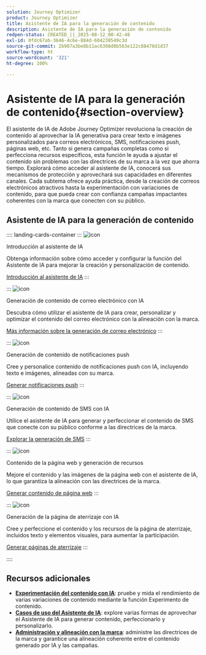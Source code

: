 ```yaml
---
solution: Journey Optimizer
product: Journey Optimizer
title: Asistente de IA para la generación de contenido
description: Asistente de IA para la generación de contenido
redpen-status: CREATED_||_2025-08-12_00-42-48
exl-id: 0fdc67ab-3646-4c6e-884d-604238549c3d
source-git-commit: 2b907a3be8b11ac6308d0b563e122c88478d1d37
workflow-type: ht
source-wordcount: '321'
ht-degree: 100%

---
```


# Asistente de IA para la generación de contenido{#section-overview}

El asistente de IA de Adobe Journey Optimizer revoluciona la creación de contenido al aprovechar la IA generativa para crear texto e imágenes personalizados para correos electrónicos, SMS, notificaciones push, páginas web, etc. Tanto si genera campañas completas como si perfecciona recursos específicos, esta función le ayuda a ajustar el contenido sin problemas con las directrices de su marca a la vez que ahorra tiempo. Explorará cómo acceder al asistente de IA, conocerá sus mecanismos de protección y aprovechará sus capacidades en diferentes canales. Cada subtema ofrece ayuda práctica, desde la creación de correos electrónicos atractivos hasta la experimentación con variaciones de contenido, para que pueda crear con confianza campañas impactantes coherentes con la marca que conecten con su público.

## Asistente de IA para la generación de contenido

:::: landing-cards-container
:::
![icon](https://cdn.experienceleague.adobe.com/icons/circle-play.svg?lang=es)

Introducción al asistente de IA

Obtenga información sobre cómo acceder y configurar la función del Asistente de IA para mejorar la creación y personalización de contenido.

[Introducción al asistente de IA](../using/content-management/gs-generative.md)
:::

:::
![icon](https://cdn.experienceleague.adobe.com/icons/envelope.svg?lang=es)

Generación de contenido de correo electrónico con IA

Descubra cómo utilizar el asistente de IA para crear, personalizar y optimizar el contenido del correo electrónico con la alineación con la marca.

[Más información sobre la generación de correo electrónico](../using/content-management/generative-email.md)
:::

:::
![icon](https://cdn.experienceleague.adobe.com/icons/bell.svg?lang=es)

Generación de contenido de notificaciones push

Cree y personalice contenido de notificaciones push con IA, incluyendo texto e imágenes, alineadas con su marca.

[Generar notificaciones push](../using/content-management/generative-push.md)
:::

:::
![icon](https://cdn.experienceleague.adobe.com/icons/message.svg?lang=es)

Generación de contenido de SMS con IA

Utilice el asistente de IA para generar y perfeccionar el contenido de SMS que conecte con su público conforme a las directrices de la marca.

[Explorar la generación de SMS](../using/content-management/generative-sms.md)
:::

:::
![icon](https://cdn.experienceleague.adobe.com/icons/globe.svg?lang=es)

Contenido de la página web y generación de recursos

Mejore el contenido y las imágenes de la página web con el asistente de IA, lo que garantiza la alineación con las directrices de la marca.

[Generar contenido de página web](../using/content-management/generative-web.md)
:::

:::
![icon](https://cdn.experienceleague.adobe.com/icons/window-maximize.svg?lang=es)

Generación de la página de aterrizaje con IA

Cree y perfeccione el contenido y los recursos de la página de aterrizaje, incluidos texto y elementos visuales, para aumentar la participación.

[Generar páginas de aterrizaje](../using/content-management/generative-lp.md)
:::

::::


## Recursos adicionales

- **[Experimentación del contenido con IA](../using/content-management/generative-experimentation.md)**: pruebe y mida el rendimiento de varias variaciones de contenido mediante la función Experimento de contenido.
- **[Casos de uso del Asistente de IA](../using/content-management/generative-uc.md)**: explore varias formas de aprovechar el Asistente de IA para generar contenido, perfeccionarlo y personalizarlo.
- **[Administración y alineación con la marca](brands-landing-page.md)**: administre las directrices de la marca y garantice una alineación coherente entre el contenido generado por IA y las campañas.
